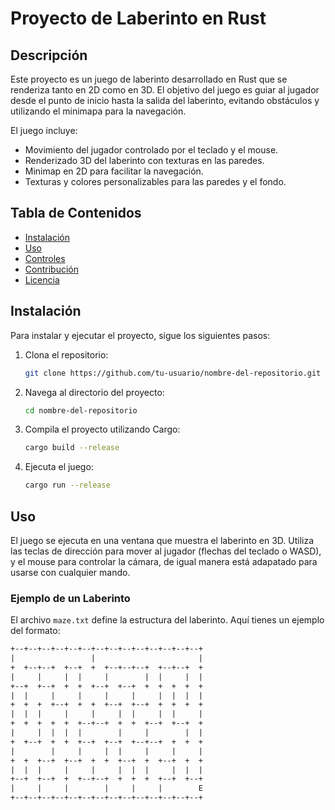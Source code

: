 # Proyecto de Laberinto en Rust

## Descripción

Este proyecto es un juego de laberinto desarrollado en Rust que se renderiza tanto en 2D como en 3D. El objetivo del juego es guiar al jugador desde el punto de inicio hasta la salida del laberinto, evitando obstáculos y utilizando el minimapa para la navegación.

El juego incluye:
- Movimiento del jugador controlado por el teclado y el mouse.
- Renderizado 3D del laberinto con texturas en las paredes.
- Minimap en 2D para facilitar la navegación.
- Texturas y colores personalizables para las paredes y el fondo.

## Tabla de Contenidos

- [Instalación](#instalación)
- [Uso](#uso)
- [Controles](#controles)
- [Contribución](#contribución)
- [Licencia](#licencia)

## Instalación

Para instalar y ejecutar el proyecto, sigue los siguientes pasos:

1. Clona el repositorio:
    ```bash
    git clone https://github.com/tu-usuario/nombre-del-repositorio.git
    ```
2. Navega al directorio del proyecto:
    ```bash
    cd nombre-del-repositorio
    ```
3. Compila el proyecto utilizando Cargo:
    ```bash
    cargo build --release
    ```
4. Ejecuta el juego:
    ```bash
    cargo run --release
    ```

## Uso

El juego se ejecuta en una ventana que muestra el laberinto en 3D. Utiliza las teclas de dirección para mover al jugador (flechas del teclado o WASD), y el mouse para controlar la cámara, de igual manera está adapatado para usarse con cualquier mando.

### Ejemplo de un Laberinto

El archivo `maze.txt` define la estructura del laberinto. Aquí tienes un ejemplo del formato:

```txt
+--+--+--+--+--+--+--+--+--+--+--+--+--+--+
|                 |                       |
+  +--+--+  +--+  +  +--+--+--+  +--+--+  +
|     |     |  |     |        |  |     |  |
+--+  +--+  +  +  +--+  +--+  +  +  +  +  +
|  |     |     |     |     |     |  |  |  |
+  +  +  +--+  +  +  +--+  +--+  +  +  +  +
|  |  |     |     |     |  |     |  |     |
+  +  +  +  +  +--+--+  +  +  +--+  +--+  +
|     |  |  |  |        |     |        |  |
+  +--+  +  +  +--+  +--+  +--+--+  +  +  +
|        |     |     |  |     |     |     |
+  +  +--+  +--+  +  +  +--+  +  +--+  +  +
|  |  |     |     |     |  |  |     |  |  |
+--+  +--+  +  +--+--+  +  +  +  +--+  +--+
|     |     |        |     |     |        E
+--+--+--+--+--+--+--+--+--+--+--+--+--+--+
